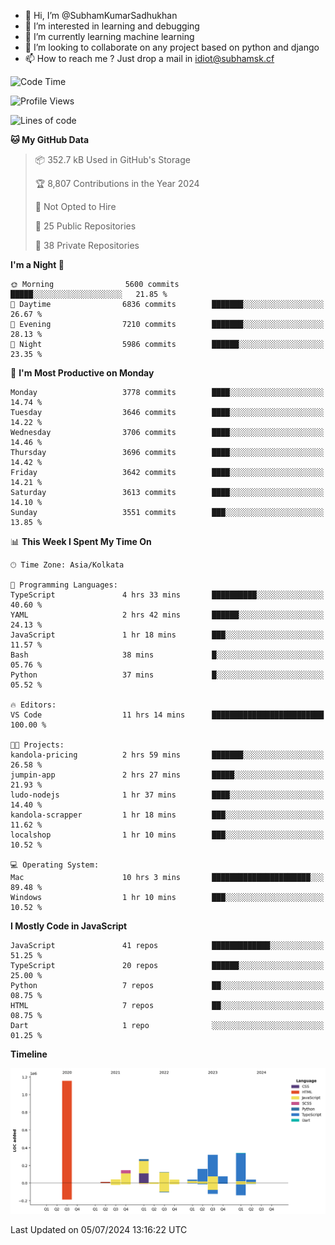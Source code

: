 - 👋 Hi, I’m @SubhamKumarSadhukhan
- 👀 I’m interested in learning and debugging
- 🌱 I’m currently learning machine learning
- 💞️ I’m looking to collaborate on any project based on python and django
- 📫 How to reach me ?
      Just drop a mail in idiot@subhamsk.cf

<!---
SubhamKumarSadhukhan/SubhamKumarSadhukhan is a ✨ special ✨ repository because its `README.md` (this file) appears on your GitHub profile.
You can click the Preview link to take a look at your changes.
--->


<!--START_SECTION:waka-->
![Code Time](http://img.shields.io/badge/Code%20Time-2%2C284%20hrs%2024%20mins-blue)

![Profile Views](http://img.shields.io/badge/Profile%20Views-0-blue)

![Lines of code](https://img.shields.io/badge/From%20Hello%20World%20I%27ve%20Written-2.7%20million%20lines%20of%20code-blue)

**🐱 My GitHub Data** 

> 📦 352.7 kB Used in GitHub's Storage 
 > 
> 🏆 8,807 Contributions in the Year 2024
 > 
> 🚫 Not Opted to Hire
 > 
> 📜 25 Public Repositories 
 > 
> 🔑 38 Private Repositories 
 > 
**I'm a Night 🦉** 

```text
🌞 Morning                5600 commits        █████░░░░░░░░░░░░░░░░░░░░   21.85 % 
🌆 Daytime                6836 commits        ███████░░░░░░░░░░░░░░░░░░   26.67 % 
🌃 Evening                7210 commits        ███████░░░░░░░░░░░░░░░░░░   28.13 % 
🌙 Night                  5986 commits        ██████░░░░░░░░░░░░░░░░░░░   23.35 % 
```
📅 **I'm Most Productive on Monday** 

```text
Monday                   3778 commits        ████░░░░░░░░░░░░░░░░░░░░░   14.74 % 
Tuesday                  3646 commits        ████░░░░░░░░░░░░░░░░░░░░░   14.22 % 
Wednesday                3706 commits        ████░░░░░░░░░░░░░░░░░░░░░   14.46 % 
Thursday                 3696 commits        ████░░░░░░░░░░░░░░░░░░░░░   14.42 % 
Friday                   3642 commits        ████░░░░░░░░░░░░░░░░░░░░░   14.21 % 
Saturday                 3613 commits        ████░░░░░░░░░░░░░░░░░░░░░   14.10 % 
Sunday                   3551 commits        ███░░░░░░░░░░░░░░░░░░░░░░   13.85 % 
```


📊 **This Week I Spent My Time On** 

```text
🕑︎ Time Zone: Asia/Kolkata

💬 Programming Languages: 
TypeScript               4 hrs 33 mins       ██████████░░░░░░░░░░░░░░░   40.60 % 
YAML                     2 hrs 42 mins       ██████░░░░░░░░░░░░░░░░░░░   24.13 % 
JavaScript               1 hr 18 mins        ███░░░░░░░░░░░░░░░░░░░░░░   11.57 % 
Bash                     38 mins             █░░░░░░░░░░░░░░░░░░░░░░░░   05.76 % 
Python                   37 mins             █░░░░░░░░░░░░░░░░░░░░░░░░   05.52 % 

🔥 Editors: 
VS Code                  11 hrs 14 mins      █████████████████████████   100.00 % 

🐱‍💻 Projects: 
kandola-pricing          2 hrs 59 mins       ███████░░░░░░░░░░░░░░░░░░   26.58 % 
jumpin-app               2 hrs 27 mins       █████░░░░░░░░░░░░░░░░░░░░   21.93 % 
ludo-nodejs              1 hr 37 mins        ████░░░░░░░░░░░░░░░░░░░░░   14.40 % 
kandola-scrapper         1 hr 18 mins        ███░░░░░░░░░░░░░░░░░░░░░░   11.62 % 
localshop                1 hr 10 mins        ███░░░░░░░░░░░░░░░░░░░░░░   10.52 % 

💻 Operating System: 
Mac                      10 hrs 3 mins       ██████████████████████░░░   89.48 % 
Windows                  1 hr 10 mins        ███░░░░░░░░░░░░░░░░░░░░░░   10.52 % 
```

**I Mostly Code in JavaScript** 

```text
JavaScript               41 repos            █████████████░░░░░░░░░░░░   51.25 % 
TypeScript               20 repos            ██████░░░░░░░░░░░░░░░░░░░   25.00 % 
Python                   7 repos             ██░░░░░░░░░░░░░░░░░░░░░░░   08.75 % 
HTML                     7 repos             ██░░░░░░░░░░░░░░░░░░░░░░░   08.75 % 
Dart                     1 repo              ░░░░░░░░░░░░░░░░░░░░░░░░░   01.25 % 
```



**Timeline**

![Lines of Code chart](https://raw.githubusercontent.com/SubhamKumarSadhukhan/SubhamKumarSadhukhan/main/assets/bar_graph.png)


 Last Updated on 05/07/2024 13:16:22 UTC
<!--END_SECTION:waka-->
